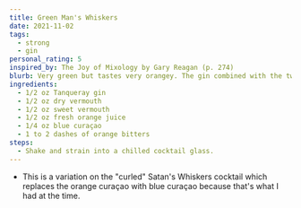 ```yaml
---
title: Green Man's Whiskers
date: 2021-11-02
tags:
  - strong
  - gin
personal_rating: 5
inspired_by: The Joy of Mixology by Gary Reagan (p. 274)
blurb: Very green but tastes very orangey. The gin combined with the two types of vermouth and the orange juice and liqueur gives this cocktail a unique flavor that's hard to describe.
ingredients:
  - 1/2 oz Tanqueray gin
  - 1/2 oz dry vermouth
  - 1/2 oz sweet vermouth
  - 1/2 oz fresh orange juice
  - 1/4 oz blue curaçao
  - 1 to 2 dashes of orange bitters
steps:
  - Shake and strain into a chilled cocktail glass.
---
```

- This is a variation on the "curled" Satan's Whiskers cocktail which replaces the orange curaçao with blue curaçao because that's what I had at the time.
